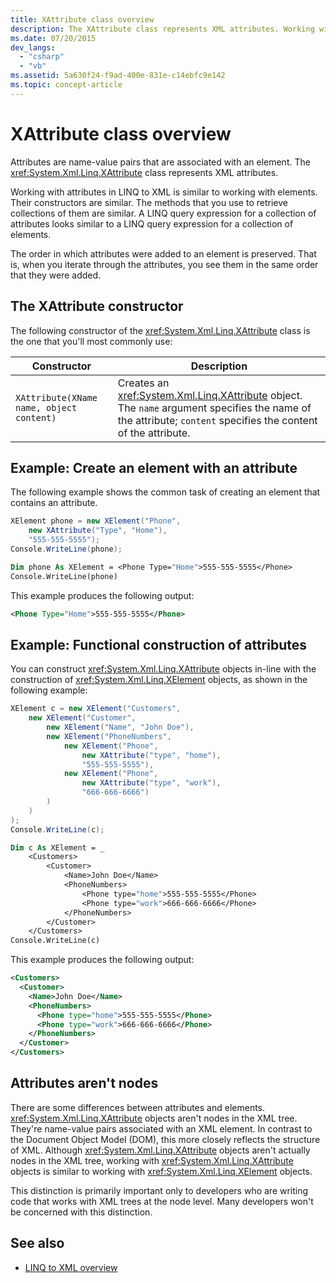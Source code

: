 ```yaml
---
title: XAttribute class overview
description: The XAttribute class represents XML attributes. Working with attributes in LINQ to XML is similar to working with elements.
ms.date: 07/20/2015
dev_langs:
  - "csharp"
  - "vb"
ms.assetid: 5a630f24-f9ad-400e-831e-c14ebfc9e142
ms.topic: concept-article
---
```


# XAttribute class overview

Attributes are name-value pairs that are associated with an element. The <xref:System.Xml.Linq.XAttribute> class represents XML attributes.

Working with attributes in LINQ to XML is similar to working with elements. Their constructors are similar. The methods that you use to retrieve collections of them are similar. A LINQ query expression for a collection of attributes looks similar to a LINQ query expression for a collection of elements.

The order in which attributes were added to an element is preserved. That is, when you iterate through the attributes, you see them in the same order that they were added.

## The XAttribute constructor

The following constructor of the <xref:System.Xml.Linq.XAttribute> class is the one that you'll most commonly use:

|Constructor|Description|
|-----------------|-----------------|
|`XAttribute(XName name, object content)`|Creates an <xref:System.Xml.Linq.XAttribute> object. The `name` argument specifies the name of the attribute; `content` specifies the content of the attribute.|

## Example: Create an element with an attribute

The following example shows the common task of creating an element that contains an attribute.

```csharp
XElement phone = new XElement("Phone",
    new XAttribute("Type", "Home"),
    "555-555-5555");
Console.WriteLine(phone);
```

```vb
Dim phone As XElement = <Phone Type="Home">555-555-5555</Phone>
Console.WriteLine(phone)
```

This example produces the following output:

```xml
<Phone Type="Home">555-555-5555</Phone>
```

## Example: Functional construction of attributes

You can construct <xref:System.Xml.Linq.XAttribute> objects in-line with the construction of <xref:System.Xml.Linq.XElement> objects, as shown in the following example:

```csharp
XElement c = new XElement("Customers",
    new XElement("Customer",
        new XElement("Name", "John Doe"),
        new XElement("PhoneNumbers",
            new XElement("Phone",
                new XAttribute("type", "home"),
                "555-555-5555"),
            new XElement("Phone",
                new XAttribute("type", "work"),
                "666-666-6666")
        )
    )
);
Console.WriteLine(c);
```

```vb
Dim c As XElement = _
    <Customers>
        <Customer>
            <Name>John Doe</Name>
            <PhoneNumbers>
                <Phone type="home">555-555-5555</Phone>
                <Phone type="work">666-666-6666</Phone>
            </PhoneNumbers>
        </Customer>
    </Customers>
Console.WriteLine(c)
```

This example produces the following output:

```xml
<Customers>
  <Customer>
    <Name>John Doe</Name>
    <PhoneNumbers>
      <Phone type="home">555-555-5555</Phone>
      <Phone type="work">666-666-6666</Phone>
    </PhoneNumbers>
  </Customer>
</Customers>
```

## Attributes aren't nodes

There are some differences between attributes and elements. <xref:System.Xml.Linq.XAttribute> objects aren't nodes in the XML tree. They're name-value pairs associated with an XML element. In contrast to the Document Object Model (DOM), this more closely reflects the structure of XML. Although <xref:System.Xml.Linq.XAttribute> objects aren't actually nodes in the XML tree, working with <xref:System.Xml.Linq.XAttribute> objects is similar to working with <xref:System.Xml.Linq.XElement> objects.

This distinction is primarily important only to developers who are writing code that works with XML trees at the node level. Many developers won't be concerned with this distinction.

## See also

- [LINQ to XML overview](linq-xml-overview.md)
